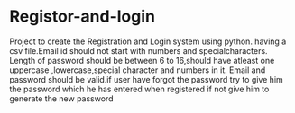 # Registor-and-login
Project to create the Registration and Login system using python.
having a csv file.Email id should not start with numbers and specialcharacters.
Length of password should be between 6 to 16,should have atleast one uppercase ,lowercase,special character and numbers in it.
Email and password should be valid.if user have forgot the password try to give him the password which he has entered when registered if not give him to generate the  new password 
